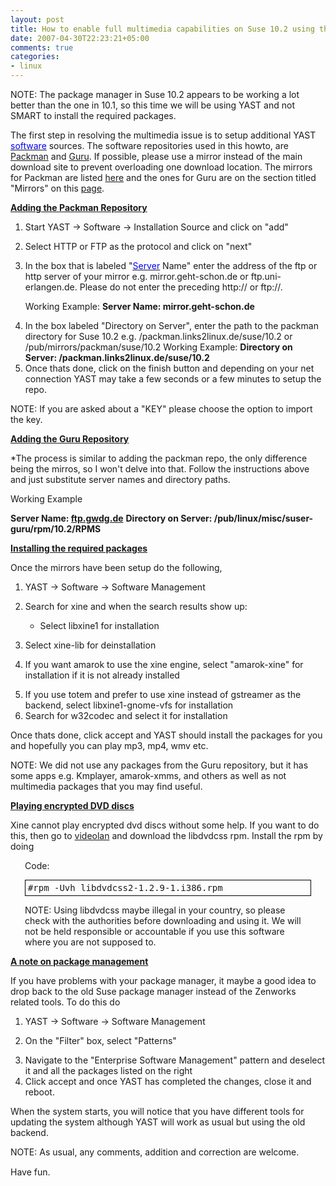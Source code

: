 ```yaml
---
layout: post
title: How to enable full multimedia capabilities on Suse 10.2 using the xine engine
date: 2007-04-30T22:23:21+05:00
comments: true
categories:
- linux
---
```


NOTE: The package manager in Suse 10.2 appears to be working a lot better than the one in 10.1, so this time we will be using YAST and not SMART to install the required packages.

The first step in resolving the multimedia issue is to setup additional YAST <a href="http://www.linuxquestions.org/questions/showthread.php?t=509097#" target="_top"><u><font size="2"></font><font face="Verdana, Arial, Helvetica, sans-serif"></font><font color="#0000ff">software</font></u></a> sources. The software repositories used in this howto, are <a href="http://packman.links2linux.org/" target="_blank">Packman</a> and <a href="http://linux01.gwdg.de/%7Epbleser/" target="_blank">Guru</a>. If possible, please use a mirror instead of the main download site to prevent overloading one download location. The mirrors for Packman are listed <a href="ftp://packman.links2linux.de/pub/packman/MIRRORS" target="_blank">here</a> and the ones for Guru are on the section titled "Mirrors" on this <a href="http://linux01.gwdg.de/%7Epbleser/" target="_blank">page</a>.

<strong><u>Adding the Packman Repository</u></strong>
<ol>
	<li>
<p style="margin-bottom:0;">Start YAST -&gt; Software -&gt; 	Installation Source and click on "add"</p>
</li>
	<li>
<p style="margin-bottom:0;">Select HTTP or FTP as the protocol 	and click on "next"</p>
</li>
	<li>
<p style="margin-bottom:0;"><a name="KonaLink1"></a>In the box 	that is labeled "<a href="http://www.linuxquestions.org/questions/showthread.php?t=509097#" target="_top"><u><font size="2"></font><font face="Verdana, Arial, Helvetica, sans-serif"></font><font color="#0000ff">Server</font></u></a> 	Name" enter the address of the ftp or http server of your 	mirror e.g. mirror.geht-schon.de or ftp.uni-erlangen.de. Please do 	not enter the preceding http:// or ftp://.</p>

<p style="margin-bottom:0;">Working Example:
<strong>Server Name: 	mirror.geht-schon.de</strong></p></li>
	<li>
<p style="margin-bottom:0;">In the box labeled "Directory 	on Server", enter the path to the packman directory for Suse 	10.2 e.g. /packman.links2linux.de/suse/10.2 or 	/pub/mirrors/packman/suse/10.2
Working Example:
<strong>Directory 	on Server: /packman.links2linux.de/suse/10.2</strong></p></li>
	<li>Once thats done, click on the finish button and depending on 	your net connection YAST may take a few seconds or a few minutes to 	setup the repo.</li>
</ol>
NOTE: If you are asked about a "KEY" please choose the option to import the key.

<strong><u>Adding the Guru Repository</u></strong>

*The process is similar to adding the packman repo, the only difference being the mirros, so I won't delve into that. Follow the instructions above and just substitute server names and directory paths.

Working Example

<strong>Server Name: </strong><a href="ftp://ftp.gwdg.de/"><strong>ftp.gwdg.de</strong></a>
<strong>Directory on Server: /pub/linux/misc/suser-guru/rpm/10.2/RPMS</strong>


<strong><u>Installing the required packages</u></strong>

Once the mirrors have been setup do the following,
<ol>
	<li>
<p style="margin-bottom:0;">YAST -&gt; Software -&gt; Software 	Management</p>
</li>
	<li>
<p style="margin-bottom:0;">Search for xine and when the 	search results show up:</p>

<ul>
	<li>
<p style="margin-bottom:0;">Select libxine1 for installation</p>
</li>
</ul>
</li>
	<li>
<p style="margin-bottom:0;">Select xine-lib for deinstallation</p>
</li>
	<li>
<p style="margin-bottom:0;">If you want amarok to use the xine 	engine, select "amarok-xine" for installation if it is not 	already installed</p>
</li>
	<li>
<p style="margin-bottom:0;">If you use totem and prefer to use 	xine instead of gstreamer as the backend, select libxine1-gnome-vfs 	for installation</p>
</li>
	<li>Search for w32codec and select it for installation</li>
</ol>
<p style="margin-bottom:0;">Once thats done, click accept and YAST should install the packages for you and hopefully you can play mp3, mp4, wmv etc.

NOTE: We did not use any packages from the Guru repository, but it has some apps e.g. Kmplayer, amarok-xmms, and others as well as not multimedia packages that you may find useful.

<strong><u>Playing encrypted DVD discs</u></strong>

Xine cannot play encrypted dvd discs without some help. If you want to do this, then go to <a href="http://download.videolan.org/pub/libdvdcss/1.2.9/rpm/" target="_blank">videolan</a> and download the libdvdcss rpm. Install the rpm by doing
</p><p style="margin-left:0.24in;margin-right:0.24in;margin-bottom:0.02in;"> Code:</p>

<pre style="border:1px solid #000000;margin-left:0.24in;margin-right:0.24in;text-align:left;padding:0.04in;">#rpm -Uvh libdvdcss2-1.2.9-1.i386.rpm</pre>
<p style="margin-left:0.24in;margin-right:0.24in;">
NOTE: Using libdvdcss maybe illegal in your country, so please check with the authorities before downloading and using it. We will not be held responsible or accountable if you use this software where you are not supposed to.

<strong><u>A note on package management</u></strong>

If you have problems with your package manager, it maybe a good idea to drop back to the old Suse package manager instead of the Zenworks related tools. To do this do
<ol>
	<li>
<p style="margin-bottom:0;">YAST -&gt; Software -&gt; Software 	Management</p>
</li>
	<li>
<p style="margin-bottom:0;">On the "Filter" box, 	select "Patterns"</p>
</li>
	<li>
<p style="margin-bottom:0;">Navigate to the "Enterprise 	Software Management" pattern and deselect it and all the 	packages listed on the right</p>
</li>
	<li>Click accept and once YAST has completed the changes, close 	it and reboot.</li>
</ol>
When the system starts, you will notice that you have different tools for updating the system although YAST will work as usual but using the old backend.

NOTE: As usual, any comments, addition and correction are welcome.

Have fun.  <img src="http://linuxquestions.cachefly.net/images/questions/images/smilies/wink.gif" align="bottom" height="15" width="15" /></p>
